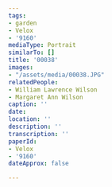 ```yaml
---
tags:
- garden
- Velox
- '9160'
mediaType: Portrait
similarTo: []
title: '00038'
images:
- "/assets/media/00038.JPG"
relatedPeople:
- William Lawrence Wilson
- Margaret Ann Wilson
caption: ''
date: 
location: ''
description: ''
transcription: ''
paperId:
- Velox
- '9160'
dateApprox: false

---
```

